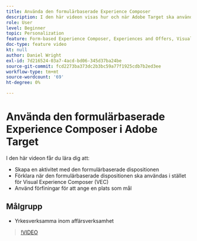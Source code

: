 ```yaml
---
title: Använda den formulärbaserade Experience Composer
description: I den här videon visas hur och när Adobe Target ska använda den formulärbaserade upplevelsedispositionen.
role: User
level: Beginner
topic: Personalization
feature: Form-based Experience Composer, Experiences and Offers, Visual Experience Composer (VEC)
doc-type: feature video
kt: null
author: Daniel Wright
exl-id: 7d216524-03a7-4acd-bd06-345d37ba24be
source-git-commit: fcd2273ba373dc2b3bc59a77f1925cdb7b2ed3ee
workflow-type: tm+mt
source-wordcount: '69'
ht-degree: 0%

---
```


# Använda den formulärbaserade Experience Composer i Adobe Target

I den här videon får du lära dig att:

* Skapa en aktivitet med den formulärbaserade dispositionen
* Förklara när den formulärbaserade dispositionen ska användas i stället för Visual Experience Composer (VEC)
* Använd förfiningar för att ange en plats som mål

## Målgrupp

* Yrkesverksamma inom affärsverksamhet

>[!VIDEO](https://video.tv.adobe.com/v/17390/?quality=12)
